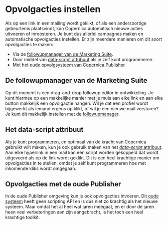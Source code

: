 # Opvolgacties instellen

Als op een link in een mailing wordt geklikt, of als een andersoortige 
gebeurtenis plaatsvindt, kan Copernica automatisch nieuwe acties uitvoeren 
of inroosteren. Je kunt dus allerlei campagnes maken en automatische 
opvolgacties instellen. Er zijn meerdere manieren om dit soort opvolgacties
te maken:

* Via de [followupmanager van de Marketing Suite](./followup-manager.md).
* Door middel van [data-script attribuut](./followups-scripting.md) als je zelf kunt programmeren.
* Met het [oude opvolgsysteem van Copernica Publisher](./publisher-follow-up-manager.md)


## De followupmanager van de Marketing Suite

Op dit moment is een drag-and-drop followup editor in ontwikkeling. Je kunt 
hiermee op een makkelijke manier met je muis aan elke link en aan elke button
makkelijk een opvolgactie hangen. Wil je dat een profiel wordt bijgewerkt als
iemand ergens op klikt, of wil je een nieuwe mail versturen? Je kunt dit 
makkelijk instellen met de [followupmanager](./followup-manager.md).


## Het data-script attribuut

Als je kunt programmeren, en optimaal van de kracht van Copernica gebruikt wilt
maken, kun je ook gebruik maken van het [*data-script* attribuut](./followups-scripting.md). 
Aan elke hyperlink in een mail kan een script worden gekoppeld 
dat wordt uitgevoerd als op de link wordt geklikt. Dit is een heel krachtige manier
om opvolgacties in te stellen, omdat je zelf kunt programmeren hoe met inkomende
kliks wordt omgegaan.


## Opvolgacties met de oude Publisher

In de oude Publisher omgeving kun je ook opvolgacties invoeren. Dit 
[oude systeem](./publisher-follow-up-manager.md) heeft geen scripting API en is dus niet 
zo krachtig als het nieuwe systeem. Maar omdat het al heel wat jaren meegaat, en 
er door de jaren heen veel verbeteringen aan zijn aangebracht, is het toch een 
heel krachtige toolkit.
